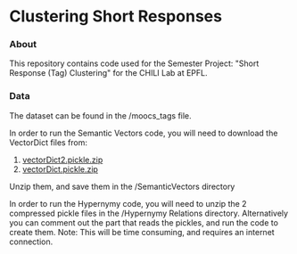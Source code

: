 # Clustering Short Responses
### About
This repository contains code used for the Semester Project: "Short Response (Tag) Clustering" for the CHILI Lab at EPFL. 

### Data

The dataset can be found in the /moocs_tags file.

In order to run the Semantic Vectors code, you will need to download the VectorDict files from:
1. [vectorDict2.pickle.zip](https://nofile.io/f/XmfzxnAZrYF/vectorDict2.pickle.zip)
2. [vectorDict.pickle.zip](https://nofile.io/f/dxrmeR3YGQO/vectorDict.pickle.zip)

Unzip them, and save them in the /SemanticVectors directory

In order to run the Hypernymy code, you will need to unzip the 2 compressed pickle files in the /Hypernymy Relations directory. Alternatively you can comment out the part that reads the pickles, and run the code to create them. Note: This will be time consuming, and requires an internet connection.
